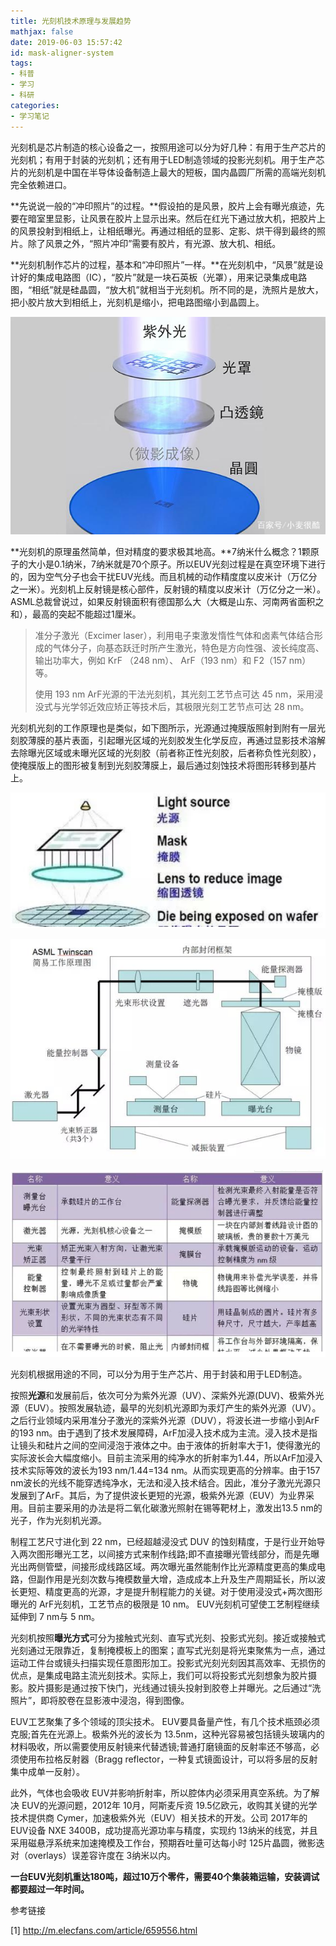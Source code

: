 ```yaml
---
title: 光刻机技术原理与发展趋势
mathjax: false
date: 2019-06-03 15:57:42
id: mask-aligner-system
tags:
- 科普
- 学习
- 科研
categories:
- 学习笔记
---
```


光刻机是芯片制造的核心设备之一，按照用途可以分为好几种：有用于生产芯片的光刻机；有用于封装的光刻机；还有用于LED制造领域的投影光刻机。用于生产芯片的光刻机是中国在半导体设备制造上最大的短板，国内晶圆厂所需的高端光刻机完全依赖进口。

<!---more--->

**先说说一般的“冲印照片”的过程。**假设拍的是风景，胶片上会有曝光痕迹，先要在暗室里显影，让风景在胶片上显示出来。然后在红光下通过放大机，把胶片上的风景投射到相纸上，让相纸曝光。再通过相纸的显影、定影、烘干得到最终的照片。除了风景之外，“照片冲印”需要有胶片，有光源、放大机、相纸。

**光刻机制作芯片的过程，基本和“冲印照片”一样。**在光刻机中，“风景”就是设计好的集成电路图（IC），“胶片”就是一块石英板（光罩），用来记录集成电路图，“相纸”就是硅晶圆，“放大机”就相当于光刻机。所不同的是，洗照片是放大，把小胶片放大到相纸上，光刻机是缩小，把电路图缩小到晶圆上。

![](https://raw.githubusercontent.com/zzhm/zzhm.github.io/images/hexo/u=1242969148,4260278158&fm=173&app=25&f=JPEG.jpg)

**光刻机的原理虽然简单，但对精度的要求极其地高。**7纳米什么概念？1颗原子的大小是0.1纳米，7纳米就是70个原子。所以EUV光刻过程是在真空环境下进行的，因为空气分子也会干扰EUV光线。而且机械的动作精度度以皮米计（万亿分之一米）。光刻机上反射镜是核心部件，反射镜的精度以皮米计（万亿分之一米）。ASML总裁曾说过，如果反射镜面积有德国那么大（大概是山东、河南两省面积之和），最高的突起不能超过1厘米。

>准分子激光（Excimer laser），利用电子束激发惰性气体和卤素气体结合形成的气体分子，向基态跃迁时所产生激光，特色是方向性强、波长纯度高、输出功率大，例如 KrF （248 nm）、 ArF（193 nm）和 F2（157 nm）等。
>
>使用 193 nm ArF光源的干法光刻机，其光刻工艺节点可达 45 nm，采用浸没式与光学邻近效应矫正等技术后，其极限光刻工艺节点可达 28 nm。

光刻机光刻的工作原理也是类似，如下图所示，光源通过掩膜版照射到附有一层光刻胶薄膜的基片表面，引起曝光区域的光刻胶发生化学反应，再通过显影技术溶解去除曝光区域或未曝光区域的光刻胶（前者称正性光刻胶，后者称负性光刻胶），使掩膜版上的图形被复制到光刻胶薄膜上，最后通过刻蚀技术将图形转移到基片上。

![](https://raw.githubusercontent.com/zzhm/zzhm.github.io/images/hexo/1559551447492.png)



![](https://raw.githubusercontent.com/zzhm/zzhm.github.io/images/hexo/pIYBAFqKnMuAB_72AABleFA5R9g822.jpg)

 

![](https://raw.githubusercontent.com/zzhm/zzhm.github.io/images/hexo/1559551478803.png)

光刻机根据用途的不同，可以分为用于生产芯片、用于封装和用于LED制造。

按照**光源**和发展前后，依次可分为紫外光源（UV）、深紫外光源(DUV)、极紫外光源（EUV）。按照发展轨迹，最早的光刻机光源即为汞灯产生的紫外光源（UV）。之后行业领域内采用准分子激光的深紫外光源（DUV），将波长进一步缩小到ArF的193 nm。由于遇到了技术发展障碍，ArF加浸入技术成为主流。浸入技术是指让镜头和硅片之间的空间浸泡于液体之中。由于液体的折射率大于1，使得激光的实际波长会大幅度缩小。目前主流采用的纯净水的折射率为1.44，所以ArF加浸入技术实际等效的波长为193 nm/1.44=134 nm。从而实现更高的分辨率。由于157 nm波长的光线不能穿透纯净水，无法和浸入技术结合。因此，准分子激光光源只发展到了ArF。其后，为了提供波长更短的光源，极紫外光源（EUV）为业界采用。目前主要采用的办法是将二氧化碳激光照射在锡等靶材上，激发出13.5 nm的光子，作为光刻机光源。

制程工艺尺寸进化到 22 nm，已经超越浸没式 DUV 的蚀刻精度，于是行业开始导入两次图形曝光工艺，以间接方式来制作线路;即不直接曝光管线部分，而是先曝光出两侧管壁，间接形成线路区域。两次曝光虽然能制作比光源精度更高的集成电路，但副作用是光刻次数与掩模数量大增，造成成本上升及生产周期延长，所以波长更短、精度更高的光源，才是提升制程能力的关键。对于使用浸没式+两次图形曝光的 ArF光刻机，工艺节点的极限是 10 nm。 EUV光刻机可望使工艺制程继续延伸到 7 nm与 5 nm。

光刻机按照**曝光方式**可分为接触式光刻、直写式光刻、投影式光刻。接近或接触式光刻通过无限靠近，复制掩模板上的图案；直写式光刻是将光束聚焦为一点，通过运动工件台或镜头扫描实现任意图形加工。投影式光刻光刻因其高效率、无损伤的优点，是集成电路主流光刻技术。实际上，我们可以将投影式光刻想象为胶片摄影。胶片摄影是通过按下快门，光线通过镜头投射到胶卷上并曝光。之后通过“洗照片”，即将胶卷在显影液中浸泡，得到图像。



EUV工艺聚集了多个领域的顶尖技术。 EUV要具备量产性，有几个技术瓶颈必须克服;首先在光源上。极紫外光的波长为 13.5nm，这种光容易被包括镜头玻璃内的材料吸收，所以需要使用反射镜来代替透镜;普通打磨镜面的反射率还不够高，必须使用布拉格反射器（Bragg reflector，一种复式镜面设计，可以将多层的反射集中成单一反射）。

此外，气体也会吸收 EUV并影响折射率，所以腔体内必须采用真空系统。为了解决 EUV的光源问题，2012年 10月，阿斯麦斥资 19.5亿欧元，收购其关键的光学技术提供商 Cymer，加速极紫外光（EUV）相关技术的开发。公司 2017年的 EUV设备 NXE 3400B，成功提高光源功率与精度，实现约 13纳米的线宽，并且采用磁悬浮系统来加速掩模及工作台，预期吞吐量可达每小时 125片晶圆，微影迭对（overlays）误差容许度在 3纳米以内。

 **一台EUV光刻机重达180吨，超过10万个零件，需要40个集装箱运输，安装调试都要超过一年时间。**

参考链接

[1] http://m.elecfans.com/article/659556.html

 



 